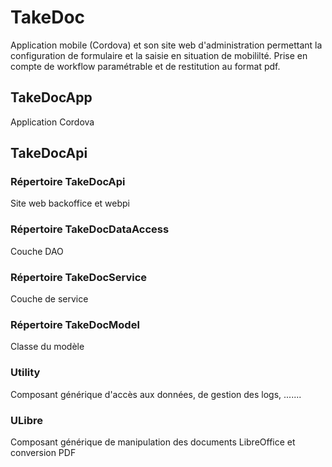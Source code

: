 # TakeDoc
Application mobile (Cordova) et son site web d'administration permettant la configuration de formulaire et la saisie en situation de mobililté.
Prise en compte de workflow paramétrable et de restitution au format pdf.

## TakeDocApp
Application Cordova

## TakeDocApi

### Répertoire TakeDocApi
Site web backoffice et webpi

### Répertoire TakeDocDataAccess
Couche DAO

### Répertoire TakeDocService
Couche de service

### Répertoire TakeDocModel
Classe du modèle

### Utility
Composant générique d'accès aux données, de gestion des logs, .......

### ULibre
Composant générique de manipulation des documents LibreOffice et conversion PDF

